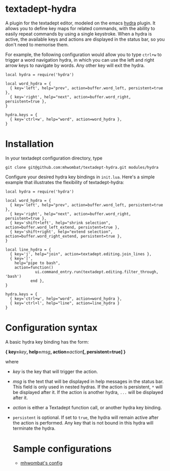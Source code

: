 # textadept-hydra

A plugin for the textadept editor, modeled on the emacs [hydra](https://github.com/abo-abo/hydra) plugin.
It allows you to define key maps for related commands, with the ability to easily repeat commands by using a single keystroke. 
When a hydra is active, the available keys and actions are displayed in the status bar,
so you don't need to memorise them.

For example, the following configuration would allow you to type `ctrl+w` to trigger a word navigation hydra,
in which you can use the left and right arrow keys to navigate by words.
Any other key will exit the hydra.

```
local hydra = require('hydra')

local word_hydra = {
  { key='left', help="prev", action=buffer.word_left, persistent=true },
  { key='right', help="next", action=buffer.word_right, persistent=true },
}

hydra.keys = {
  { key='ctrl+w', help="word", action=word_hydra },
}
```

# Installation

In your textadept configuration directory, type

    git clone git@github.com:mhwombat/textadept-hydra.git modules/hydra

Configure your desired hydra key bindings in `init.lua`.
Here's a simple example that illustrates the flexibility of textadept-hydra:

```
local hydra = require('hydra')

local word_hydra = {
  { key='left', help="prev", action=buffer.word_left, persistent=true },
  { key='right', help="next", action=buffer.word_right, persistent=true },
  { key='shift+left', help="shrink selection", action=buffer.word_left_extend, persistent=true },
  { key='shift+right', help="extend selection", action=buffer.word_right_extend, persistent=true },
}

local line_hydra = {
  { key='j', help="join", action=textadept.editing.join_lines },
  { key='|', 
    help="pipe to bash", 
    action=function()
             ui.command_entry.run(textadept.editing.filter_through, 'bash')
           end },
}

hydra.keys = {
  { key='ctrl+w', help="word", action=word_hydra },
  { key='ctrl+l', help="line", action=line_hydra }
}
```

# Configuration syntax

A basic hydra key binding has the form:

**{ key=**_key_**, help=**_msg_**, action=**_action_**[, persistent=true] }**

where

- _key_ is the key that will trigger the action.
- _msg_ is the text that will be displayed in help messages in the status bar.
  This field is only used in nested hydras.
  If the action is persistent, `*` will be displayed after it.
  If the action is another hydra, `...` will be displayed after it.
- _action_ is either a Textadept function call, or another hydra key binding.
- `persistent` is optional. If set to `true`, the hydra will remain active after the action is performed.
  Any key that is not bound in this hydra will terminate the hydra.
  
  # Sample configurations
  
  - [mhwombat's config](https://github.com/mhwombat/dotWombat/blob/master/.config/textadept/init.lua)
